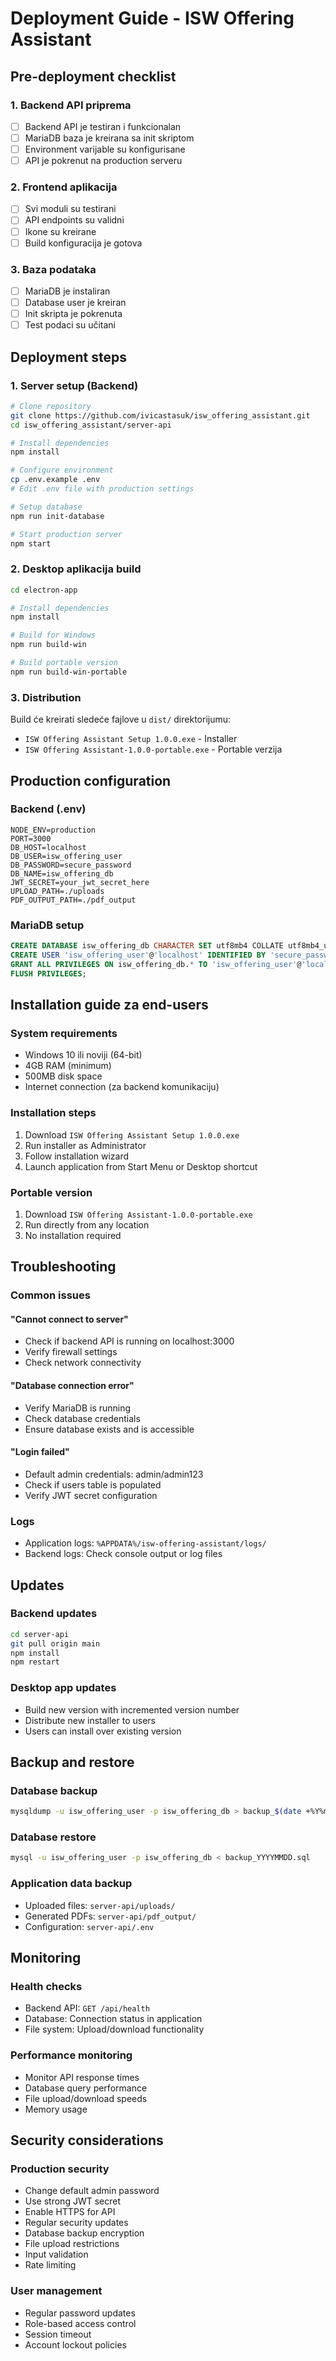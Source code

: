 # Deployment Guide - ISW Offering Assistant

## Pre-deployment checklist

### 1. Backend API priprema
- [ ] Backend API je testiran i funkcionalan
- [ ] MariaDB baza je kreirana sa init skriptom
- [ ] Environment varijable su konfigurisane
- [ ] API je pokrenut na production serveru

### 2. Frontend aplikacija
- [ ] Svi moduli su testirani
- [ ] API endpoints su validni
- [ ] Ikone su kreirane
- [ ] Build konfiguracija je gotova

### 3. Baza podataka
- [ ] MariaDB je instaliran
- [ ] Database user je kreiran
- [ ] Init skripta je pokrenuta
- [ ] Test podaci su učitani

## Deployment steps

### 1. Server setup (Backend)

```bash
# Clone repository
git clone https://github.com/ivicastasuk/isw_offering_assistant.git
cd isw_offering_assistant/server-api

# Install dependencies
npm install

# Configure environment
cp .env.example .env
# Edit .env file with production settings

# Setup database
npm run init-database

# Start production server
npm start
```

### 2. Desktop aplikacija build

```bash
cd electron-app

# Install dependencies
npm install

# Build for Windows
npm run build-win

# Build portable version
npm run build-win-portable
```

### 3. Distribution

Build će kreirati sledeće fajlove u `dist/` direktorijumu:
- `ISW Offering Assistant Setup 1.0.0.exe` - Installer
- `ISW Offering Assistant-1.0.0-portable.exe` - Portable verzija

## Production configuration

### Backend (.env)
```env
NODE_ENV=production
PORT=3000
DB_HOST=localhost
DB_USER=isw_offering_user
DB_PASSWORD=secure_password
DB_NAME=isw_offering_db
JWT_SECRET=your_jwt_secret_here
UPLOAD_PATH=./uploads
PDF_OUTPUT_PATH=./pdf_output
```

### MariaDB setup
```sql
CREATE DATABASE isw_offering_db CHARACTER SET utf8mb4 COLLATE utf8mb4_unicode_ci;
CREATE USER 'isw_offering_user'@'localhost' IDENTIFIED BY 'secure_password';
GRANT ALL PRIVILEGES ON isw_offering_db.* TO 'isw_offering_user'@'localhost';
FLUSH PRIVILEGES;
```

## Installation guide za end-users

### System requirements
- Windows 10 ili noviji (64-bit)
- 4GB RAM (minimum)
- 500MB disk space
- Internet connection (za backend komunikaciju)

### Installation steps
1. Download `ISW Offering Assistant Setup 1.0.0.exe`
2. Run installer as Administrator
3. Follow installation wizard
4. Launch application from Start Menu or Desktop shortcut

### Portable version
1. Download `ISW Offering Assistant-1.0.0-portable.exe`
2. Run directly from any location
3. No installation required

## Troubleshooting

### Common issues

#### "Cannot connect to server"
- Check if backend API is running on localhost:3000
- Verify firewall settings
- Check network connectivity

#### "Database connection error"
- Verify MariaDB is running
- Check database credentials
- Ensure database exists and is accessible

#### "Login failed"
- Default admin credentials: admin/admin123
- Check if users table is populated
- Verify JWT secret configuration

### Logs
- Application logs: `%APPDATA%/isw-offering-assistant/logs/`
- Backend logs: Check console output or log files

## Updates

### Backend updates
```bash
cd server-api
git pull origin main
npm install
npm restart
```

### Desktop app updates
- Build new version with incremented version number
- Distribute new installer to users
- Users can install over existing version

## Backup and restore

### Database backup
```bash
mysqldump -u isw_offering_user -p isw_offering_db > backup_$(date +%Y%m%d).sql
```

### Database restore
```bash
mysql -u isw_offering_user -p isw_offering_db < backup_YYYYMMDD.sql
```

### Application data backup
- Uploaded files: `server-api/uploads/`
- Generated PDFs: `server-api/pdf_output/`
- Configuration: `server-api/.env`

## Monitoring

### Health checks
- Backend API: `GET /api/health`
- Database: Connection status in application
- File system: Upload/download functionality

### Performance monitoring
- Monitor API response times
- Database query performance
- File upload/download speeds
- Memory usage

## Security considerations

### Production security
- Change default admin password
- Use strong JWT secret
- Enable HTTPS for API
- Regular security updates
- Database backup encryption
- File upload restrictions
- Input validation
- Rate limiting

### User management
- Regular password updates
- Role-based access control
- Session timeout
- Account lockout policies

